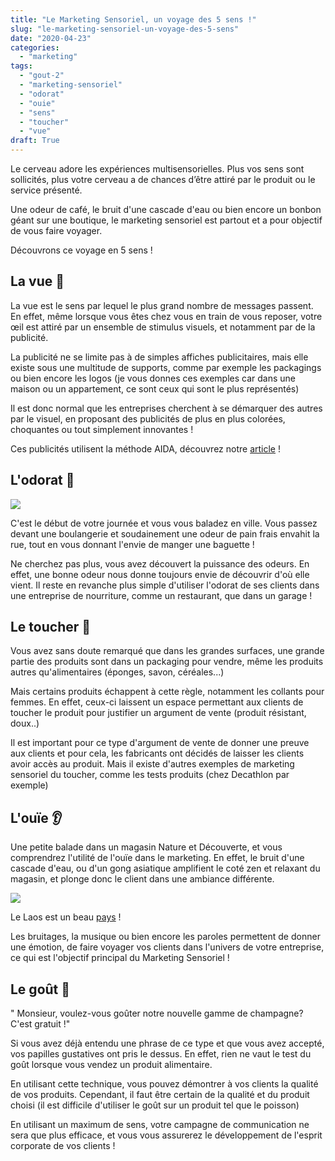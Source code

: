 ```yaml
---
title: "Le Marketing Sensoriel, un voyage des 5 sens !"
slug: "le-marketing-sensoriel-un-voyage-des-5-sens"
date: "2020-04-23"
categories: 
  - "marketing"
tags: 
  - "gout-2"
  - "marketing-sensoriel"
  - "odorat"
  - "ouie"
  - "sens"
  - "toucher"
  - "vue"
draft: True
---
```


Le cerveau adore les expériences multisensorielles. Plus vos sens sont sollicités, plus votre cerveau a de chances d’être attiré par le produit ou le service présenté.

Une odeur de café, le bruit d'une cascade d'eau ou bien encore un bonbon géant sur une boutique, le marketing sensoriel est partout et a pour objectif de vous faire voyager.

Découvrons ce voyage en 5 sens !

## La vue 👀

La vue est le sens par lequel le plus grand nombre de messages passent. En effet, même lorsque vous êtes chez vous en train de vous reposer, votre œil est attiré par un ensemble de stimulus visuels, et notamment par de la publicité.

La publicité ne se limite pas à de simples affiches publicitaires, mais elle existe sous une multitude de supports, comme par exemple les packagings ou bien encore les logos (je vous donnes ces exemples car dans une maison ou un appartement, ce sont ceux qui sont le plus représentés)

Il est donc normal que les entreprises cherchent à se démarquer des autres par le visuel, en proposant des publicités de plus en plus colorées, choquantes ou tout simplement innovantes !

Ces publicités utilisent la méthode AIDA, découvrez notre [article](https://keskec.fr/marketing/elouan/242/) !

## L'odorat 👃

![](images/food-france-morning-breakfast-2135-768x1024.jpg)

C'est le début de votre journée et vous vous baladez en ville. Vous passez devant une boulangerie et soudainement une odeur de pain frais envahit la rue, tout en vous donnant l'envie de manger une baguette !

Ne cherchez pas plus, vous avez découvert la puissance des odeurs. En effet, une bonne odeur nous donne toujours envie de découvrir d'où elle vient. Il reste en revanche plus simple d'utiliser l'odorat de ses clients dans une entreprise de nourriture, comme un restaurant, que dans un garage !

## Le toucher 🙌

Vous avez sans doute remarqué que dans les grandes surfaces, une grande partie des produits sont dans un packaging pour vendre, même les produits autres qu'alimentaires (éponges, savon, céréales...)

Mais certains produits échappent à cette règle, notamment les collants pour femmes. En effet, ceux-ci laissent un espace permettant aux clients de toucher le produit pour justifier un argument de vente (produit résistant, doux..)

Il est important pour ce type d'argument de vente de donner une preuve aux clients et pour cela, les fabricants ont décidés de laisser les clients avoir accès au produit. Mais il existe d'autres exemples de marketing sensoriel du toucher, comme les tests produits (chez Decathlon par exemple)

## L'ouïe 👂

Une petite balade dans un magasin Nature et Découverte, et vous comprendrez l'utilité de l'ouïe dans le marketing. En effet, le bruit d'une cascade d'eau, ou d'un gong asiatique amplifient le coté zen et relaxant du magasin, et plonge donc le client dans une ambiance différente.

![](images/bridge-cascade-environment-fall-358457-1-682x1024.jpg)

Le Laos est un beau [pays](https://www.routard.com/guide/code_dest/laos.htm) !

Les bruitages, la musique ou bien encore les paroles permettent de donner une émotion, de faire voyager vos clients dans l'univers de votre entreprise, ce qui est l'objectif principal du Marketing Sensoriel !

## Le goût 👄

" Monsieur, voulez-vous goûter notre nouvelle gamme de champagne? C'est gratuit !"

Si vous avez déjà entendu une phrase de ce type et que vous avez accepté, vos papilles gustatives ont pris le dessus. En effet, rien ne vaut le test du goût lorsque vous vendez un produit alimentaire.

En utilisant cette technique, vous pouvez démontrer à vos clients la qualité de vos produits. Cependant, il faut être certain de la qualité et du produit choisi (il est difficile d'utiliser le goût sur un produit tel que le poisson)

En utilisant un maximum de sens, votre campagne de communication ne sera que plus efficace, et vous vous assurerez le développement de l'esprit corporate de vos clients !
